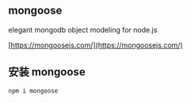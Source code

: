 ## mongoose

elegant mongodb object modeling for node.js

[https://mongoosejs.com/](https://mongoosejs.com/)

## 安装 mongoose

```bash
npm i mongoose
```

